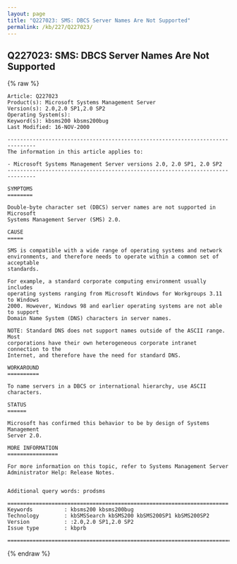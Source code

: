 ```yaml
---
layout: page
title: "Q227023: SMS: DBCS Server Names Are Not Supported"
permalink: /kb/227/Q227023/
---
```


## Q227023: SMS: DBCS Server Names Are Not Supported

{% raw %}

	Article: Q227023
	Product(s): Microsoft Systems Management Server
	Version(s): 2.0,2.0 SP1,2.0 SP2
	Operating System(s): 
	Keyword(s): kbsms200 kbsms200bug
	Last Modified: 16-NOV-2000
	
	-------------------------------------------------------------------------------
	The information in this article applies to:
	
	- Microsoft Systems Management Server versions 2.0, 2.0 SP1, 2.0 SP2 
	-------------------------------------------------------------------------------
	
	SYMPTOMS
	========
	
	Double-byte character set (DBCS) server names are not supported in Microsoft
	Systems Management Server (SMS) 2.0.
	
	CAUSE
	=====
	
	SMS is compatible with a wide range of operating systems and network
	environments, and therefore needs to operate within a common set of acceptable
	standards.
	
	For example, a standard corporate computing environment usually includes
	operating systems ranging from Microsoft Windows for Workgroups 3.11 to Windows
	2000. However, Windows 98 and earlier operating systems are not able to support
	Domain Name System (DNS) characters in server names.
	
	NOTE: Standard DNS does not support names outside of the ASCII range. Most
	corporations have their own heterogeneous corporate intranet connection to the
	Internet, and therefore have the need for standard DNS.
	
	WORKAROUND
	==========
	
	To name servers in a DBCS or international hierarchy, use ASCII characters.
	
	STATUS
	======
	
	Microsoft has confirmed this behavior to be by design of Systems Management
	Server 2.0.
	
	MORE INFORMATION
	================
	
	For more information on this topic, refer to Systems Management Server
	Administrator Help: Release Notes.
	
	
	Additional query words: prodsms
	
	======================================================================
	Keywords          : kbsms200 kbsms200bug 
	Technology        : kbSMSSearch kbSMS200 kbSMS200SP1 kbSMS200SP2
	Version           : :2.0,2.0 SP1,2.0 SP2
	Issue type        : kbprb
	
	=============================================================================
	

{% endraw %}
